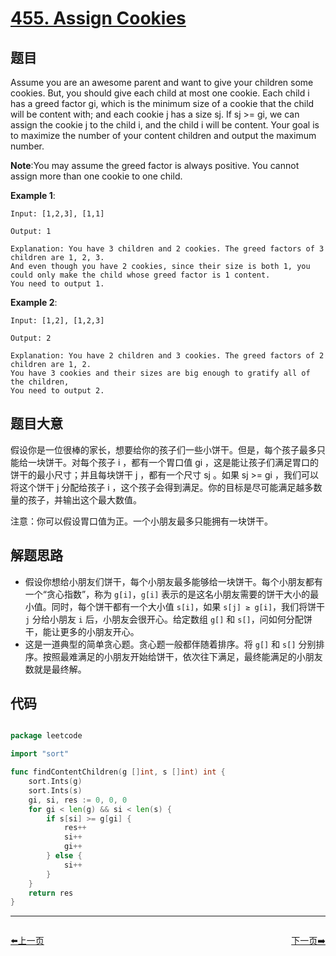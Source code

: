 # [455. Assign Cookies](https://leetcode.com/problems/assign-cookies/)

## 题目

Assume you are an awesome parent and want to give your children some cookies. But, you should give each child at most one cookie. Each child i has a greed factor gi, which is the minimum size of a cookie that the child will be content with; and each cookie j has a size sj. If sj >= gi, we can assign the cookie j to the child i, and the child i will be content. Your goal is to maximize the number of your content children and output the maximum number.

**Note**:You may assume the greed factor is always positive. You cannot assign more than one cookie to one child.

**Example 1**:

    Input: [1,2,3], [1,1]
    
    Output: 1
    
    Explanation: You have 3 children and 2 cookies. The greed factors of 3 children are 1, 2, 3. 
    And even though you have 2 cookies, since their size is both 1, you could only make the child whose greed factor is 1 content.
    You need to output 1.

**Example 2**:

    Input: [1,2], [1,2,3]
    
    Output: 2
    
    Explanation: You have 2 children and 3 cookies. The greed factors of 2 children are 1, 2. 
    You have 3 cookies and their sizes are big enough to gratify all of the children, 
    You need to output 2.


## 题目大意

假设你是一位很棒的家长，想要给你的孩子们一些小饼干。但是，每个孩子最多只能给一块饼干。对每个孩子 i ，都有一个胃口值 gi ，这是能让孩子们满足胃口的饼干的最小尺寸；并且每块饼干 j ，都有一个尺寸 sj 。如果 sj >= gi ，我们可以将这个饼干 j 分配给孩子 i ，这个孩子会得到满足。你的目标是尽可能满足越多数量的孩子，并输出这个最大数值。

注意：你可以假设胃口值为正。一个小朋友最多只能拥有一块饼干。



## 解题思路


- 假设你想给小朋友们饼干，每个小朋友最多能够给一块饼干。每个小朋友都有一个“贪心指数”，称为 `g[i]`，`g[i]` 表示的是这名小朋友需要的饼干大小的最小值。同时，每个饼干都有一个大小值 `s[i]`，如果 `s[j] ≥ g[i]`，我们将饼干 `j` 分给小朋友 `i` 后，小朋友会很开心。给定数组 `g[]` 和 `s[]`，问如何分配饼干，能让更多的小朋友开心。
- 这是一道典型的简单贪心题。贪心题一般都伴随着排序。将 `g[]` 和 `s[]` 分别排序。按照最难满足的小朋友开始给饼干，依次往下满足，最终能满足的小朋友数就是最终解。


## 代码

```go

package leetcode

import "sort"

func findContentChildren(g []int, s []int) int {
	sort.Ints(g)
	sort.Ints(s)
	gi, si, res := 0, 0, 0
	for gi < len(g) && si < len(s) {
		if s[si] >= g[gi] {
			res++
			si++
			gi++
		} else {
			si++
		}
	}
	return res
}

```


----------------------------------------------
<div style="display: flex;justify-content: space-between;align-items: center;">
<p><a href="https://books.halfrost.com/leetcode/ChapterFour/0454.4Sum-II/">⬅️上一页</a></p>
<p><a href="https://books.halfrost.com/leetcode/ChapterFour/0456.132-Pattern/">下一页➡️</a></p>
</div>
